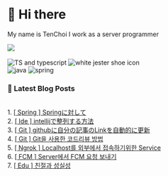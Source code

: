 # 👋 Hi there 
My name is TenChoi
I work as a server programmer
<br />

<a href="https://github.com/ten-log">
  <img align="center" src="https://github-readme-stats-theta-gules-17.vercel.app/api?username=ten-log&show_icons=true&theme=dark&line_height=20"/>
</a>
<br />
<br />
<div>
<img src="https://img.shields.io/badge/TypeScript-007ACC?style=for-the-badge&logo=typescript&logoColor=white" alt="TS and typescript"/>
<img src="https://img.shields.io/badge/Express.js-404D59?style=for-the-badge" alt="white jester shoe icon"/> <br/>
<img src="https://img.shields.io/badge/Java-ED8B00?style=for-the-badge&logo=openjdk&logoColor=white" alt="java"/>
<img src="https://img.shields.io/badge/Spring-6DB33F?style=for-the-badge&logo=spring&logoColor=white" alt="spring"/>
</div>

### 📕 Latest Blog Posts
</br>1. <a href=https://yeolceo.tistory.com/199>[ Spring ] Springに対して</a></br>2. <a href=https://yeolceo.tistory.com/198>[ Ide ] intellijで整列する方法</a></br>3. <a href=https://yeolceo.tistory.com/197>[ Git ] githubに自分の記事のLinkを自動的に更新</a></br>4. <a href=https://yeolceo.tistory.com/195>[ Git ] Git을 사용한 코드리뷰 방법</a></br>5. <a href=https://yeolceo.tistory.com/184>[ Ngrok ] Localhost를 외부에서 접속하기위한 Service</a></br>6. <a href=https://yeolceo.tistory.com/183>[ FCM ] Server에서 FCM 요청 보내기</a></br>7. <a href=https://yeolceo.tistory.com/182>[ Edu ] 친절과 성실성</a>